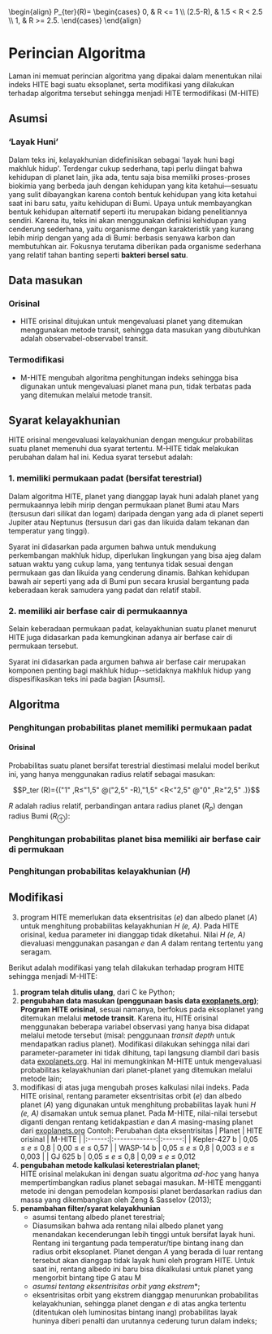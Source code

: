 \begin{align}
P_{ter}(R)=
\begin{cases}
0, & R <= 1 \\\\
(2.5-R), & 1.5 < R < 2.5 \\\\
1, & R >= 2.5.
\end{cases}
\end{align}

# Perincian Algoritma
Laman ini memuat perincian algoritma yang dipakai dalam menentukan nilai indeks HITE bagi suatu eksoplanet, serta modifikasi yang dilakukan terhadap algoritma tersebut sehingga menjadi HITE termodifikasi (M-HITE)

## Asumsi
### ‘Layak Huni’
Dalam teks ini, kelayakhunian didefinisikan sebagai 'layak huni bagi makhluk hidup'. Terdengar cukup sederhana, tapi perlu diingat bahwa kehidupan di planet lain, jika ada, tentu saja bisa memiliki proses-proses biokimia yang berbeda jauh dengan kehidupan yang kita ketahui—sesuatu yang sulit dibayangkan karena contoh bentuk kehidupan yang kita ketahui saat ini baru satu, yaitu kehidupan di Bumi. 
Upaya untuk membayangkan bentuk kehidupan alternatif seperti itu merupakan bidang penelitiannya sendiri. Karena itu, teks ini akan menggunakan definisi kehidupan yang cenderung sederhana, yaitu organisme dengan karakteristik yang kurang lebih mirip dengan yang ada di Bumi: berbasis senyawa karbon dan membutuhkan air. Fokusnya terutama diberikan pada organisme sederhana yang relatif tahan banting seperti **bakteri bersel satu**.

## Data masukan
### Orisinal
- HITE orisinal ditujukan untuk mengevaluasi planet yang ditemukan menggunakan metode transit, sehingga data masukan yang dibutuhkan adalah observabel-observabel transit.
### Termodifikasi
- M-HITE mengubah algoritma penghitungan indeks sehingga bisa digunakan untuk mengevaluasi planet mana pun, tidak terbatas pada yang ditemukan melalui metode transit. 
 
## Syarat kelayakhunian
HITE orisinal mengevaluasi kelayakhunian dengan mengukur probabilitas suatu planet memenuhi dua syarat tertentu. M-HITE tidak melakukan perubahan dalam hal ini. Kedua syarat tersebut adalah: 
### 1. memiliki permukaan padat (bersifat terestrial)
Dalam algoritma HITE, planet yang dianggap layak huni adalah planet yang permukaannya lebih mirip dengan permukaan planet Bumi atau Mars (tersusun dari silikat dan logam) daripada dengan yang ada di planet seperti Jupiter atau Neptunus (tersusun dari gas dan likuida dalam tekanan dan temperatur yang tinggi).

Syarat ini didasarkan pada argumen bahwa untuk mendukung perkembangan makhluk hidup, diperlukan lingkungan yang bisa ajeg dalam satuan waktu yang cukup lama, yang tentunya tidak sesuai dengan permukaan gas dan likuida yang cenderung dinamis. Bahkan kehidupan bawah air seperti yang ada di Bumi pun secara krusial bergantung pada keberadaan kerak samudera yang padat dan relatif stabil.

### 2. memiliki air berfase cair di permukaannya
Selain keberadaan permukaan padat, kelayakhunian suatu planet menurut HITE juga didasarkan pada kemungkinan adanya air berfase cair di permukaan tersebut.

Syarat ini didasarkan pada argumen bahwa air berfase cair merupakan komponen penting bagi makhluk hidup--setidaknya makhluk hidup yang dispesifikasikan teks ini pada bagian [Asumsi].

## Algoritma
### Penghitungan probabilitas planet memiliki permukaan padat
#### Orisinal
Probabilitas suatu planet bersifat terestrial diestimasi melalui model berikut ini, yang hanya menggunakan radius relatif sebagai masukan:

$$P_ter (R)={("1" ,R≤"1,5" @("2,5" -R),"1,5" <R<"2,5" @"0" ,R≥"2,5" .)}$$




$R$ adalah radius relatif, perbandingan antara radius planet $(R_p)$ dengan radius Bumi ($R_⊕$):

### Penghitungan probabilitas planet bisa memiliki air berfase cair di permukaan

### Penghitungan probabilitas kelayakhunian (*H*)




## Modifikasi

3) program HITE memerlukan data eksentrisitas (_e_) dan albedo planet (_A_) untuk menghitung probabilitas kelayakhunian _H (e, A)_. Pada HITE orisinal, kedua parameter ini dianggap tidak diketahui. Nilai _H (e, A)_ dievaluasi menggunakan pasangan _e_ dan _A_ dalam rentang tertentu yang seragam. 


Berikut adalah modifikasi yang telah dilakukan terhadap program HITE sehingga menjadi M-HITE:
1) **program telah ditulis ulang**, dari C ke Python;
2) **pengubahan data masukan (penggunaan basis data [exoplanets.org](https://www.exoplanets.org))**; **Program HITE orisinal**, sesuai namanya, berfokus pada eksoplanet yang ditemukan melalui **metode transit**. Karena itu, HITE orisinal menggunakan beberapa variabel observasi yang hanya bisa didapat melalui metode tersebut (misal: penggunaan *transit depth* untuk mendapatkan radius planet). Modifikasi dilakukan sehingga nilai dari parameter-parameter ini tidak dihitung, tapi langsung diambil dari basis data [exoplanets.org](https://www.exoplanets.org). Hal ini memungkinkan M-HITE untuk mengevaluasi probabilitas kelayakhunian dari planet-planet yang ditemukan melalui metode lain;
3) modifikasi di atas juga mengubah proses kalkulasi nilai indeks. Pada HITE orisinal, rentang parameter eksentrisitas orbit (_e_) dan albedo planet (_A_) yang digunakan untuk menghitung probabilitas layak huni _H (e, A)_  disamakan untuk semua planet. Pada M-HITE, nilai-nilai tersebut diganti dengan rentang ketidakpastian _e_ dan _A_ masing-masing planet dari [exoplanets.org](http://www.exoplanets.org)
Contoh: Perubahan data eksentrisitas
| Planet | HITE orisinal | M-HITE |
|:------:|:-------------:|:------:|
| Kepler-427 b | 0,05 ≤ _e_ ≤ 0,8 | 0,00 ≤ _e_ ≤ 0,57 |
| WASP-14 b | 0,05 ≤ _e_ ≤ 0,8 | 0,003 ≤ _e_ ≤ 0,003 |
| GJ 625 b | 0,05 ≤ _e_ ≤ 0,8 | 0,09 ≤ _e_ ≤ 0,012
4) **pengubahan metode kalkulasi keterestrialan planet**;  
		HITE orisinal melakukan ini dengan suatu algoritma _ad-hoc_ yang hanya mempertimbangkan radius planet sebagai masukan. M-HITE mengganti metode ini dengan pemodelan komposisi planet berdasarkan radius dan massa yang dikembangkan oleh Zeng & Sasselov (2013);
5) **penambahan filter/syarat kelayakhunian**
	- asumsi tentang albedo planet terestrial;
    - Diasumsikan bahwa ada rentang nilai albedo planet yang menandakan kecenderungan lebih tinggi untuk bersifat layak huni. Rentang ini tergantung pada temperatur/tipe bintang inang dan radius orbit eksoplanet. Planet dengan _A_ yang berada di luar rentang tersebut akan dianggap tidak layak huni oleh program HITE. Untuk saat ini, rentang albedo ini baru bisa dikalkulasi untuk planet yang mengorbit bintang tipe G atau M
	- *asumsi tentang eksentrisitas orbit yang ekstrem**;
    - eksentrisitas orbit yang ekstrem dianggap menurunkan probabilitas kelayakhunian, sehingga planet dengan _e_ di atas angka tertentu (ditentukan oleh luminositas bintang inang) probabilitas layak huninya diberi penalti dan urutannya cederung turun dalam indeks;